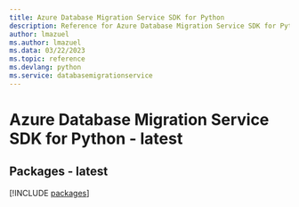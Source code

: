 ```yaml
---
title: Azure Database Migration Service SDK for Python
description: Reference for Azure Database Migration Service SDK for Python
author: lmazuel
ms.author: lmazuel
ms.data: 03/22/2023
ms.topic: reference
ms.devlang: python
ms.service: databasemigrationservice
---
```

# Azure Database Migration Service SDK for Python - latest
## Packages - latest
[!INCLUDE [packages](database-migration-service-index.md)]